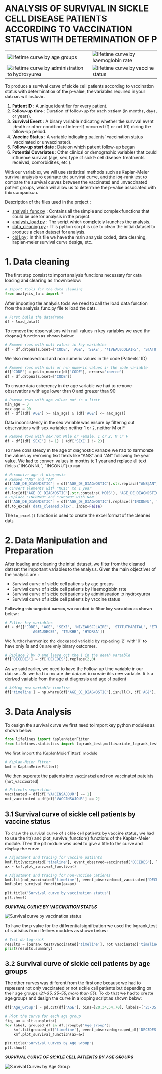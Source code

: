 <h1> ANALYSIS OF SURVIVAL IN SICKLE CELL DISEASE PATIENTS ACCORDING TO VACCINATION STATUS WITH DETERMINATION OF P </h1>

<table>
<tr>
    <td><img src="lifetime_curve_age_slice.png" alt="lifetime curve by age groups"></td>
    <td><img src="lifetime_curve_Hb_rate.png" alt="lifetime curve by haemoglobin rate"></td>
</tr>
<tr>
    <td><img src="lifetime_curve_hydroxyuree_admission.png" alt="lifetime curve by administration to hydroxyurea"></td>
    <td><img src="lifetime_curve_vaccination.png" alt="lifetime curve by vaccine status"></td>
</tr>
</table>

To produce a survival curve of sickle cell patients according to vaccination status with determination of the p-value, the variables required in your dataset will include :

1. **Patient ID** : A unique identifier for every patient.
2. **Follow-up time** : Duration of follow-up for each patient (in months, days, or years).
3. **Survival Event** : A binary variable indicating whether the survival event (death or other condition of interest) occurred (1) or not (0) during the follow-up period.
4. **Vaccine Status** : A variable indicating patients' vaccination status (vaccinated or unvaccinated).
5. **Follow-up start date** : Date on which patient follow-up began.
6. **Potential Covariates** : Other clinical or demographic variables that could influence survival (age, sex, type of sickle cell disease, treatments received, comorbidities, etc.).

With our variables, we will use statistical methods such as Kaplan-Meier survival analysis to estimate the survival curve, and the log-rank test to compare the survival curves between the vaccinated and unvaccinated patient groups, which will allow us to determine the p-value associated with this comparison.

Description of the files used in the project :

- [analysis_func.py](analysis_func.py) : Contains all the simple and complex functions that could be use for analysis in the project.
- [analysis_load.py](analysis_load.py) : The script which completely launches the analysis.
- [data_cleaning.py](data_cleaning.py) : This python script is use to clean the initial dataset to produce a clean dataset for analysis.
- [obj1.py](obj1.py) : In this file we have the main analysis coded, data cleaning, kaplan-meier survival curve design, etc...

# 1. Data cleaning

The first step consist to import analysis functions necessary for data loading and cleaning as shown below:

```python
# Import tools for the data cleaning
from analysis_func import *
```

After importing the analysis tools we need to call the [load_data](analysis_func.py#L20-L24) function from the analysis_func.py file to load the data.

```python
# First build the dataframe
df = load_data()
```

To remove the observations with null values in key variables we used the dropna() function as shown below:

```python
# Remove rows with null values in key variables
df = df.dropna(subset=['CODE', 'AGE', 'SEXE', 'NIVEAUSCOLAIRE', 'STATUTMARITAL', 'ETHNIE', 'AGE_DE_DIAGNOSTIC', 'DECEDES', 'VACCINSAJOUR'])
```

We also removed null and non numeric values in the code (Patients' ID)

```python
# Remove rows with null or non numeric values in the code variable
df['CODE'] = pd.to_numeric(df['CODE'], errors='coerce')
df = df.dropna(subset=['CODE'])
```

To ensure data coherency in the age variable we had to remove observations with age lower than 0 and greater than 90

```python
# Remove rows with age values not in a limit
min_age = 0
max_age = 90
df = df[(df['AGE'] >= min_age) & (df['AGE'] <= max_age)]
```

Data inconsistency in the sex variable was ensure by filtering out observations with sex variables neither 1 or 2, neither M or F

```python
# Remove rows with sex not Male or Female, 1 or 2, M or F
df = df[(df['SEXE'] != 1) | (df['SEXE'] != 2)]
```

To have consistency in the age of diagnostic variable we had to harmonize the values by removing text fields like "ANS" and "AN" following the year value. We had to convert values in months to 1 year and replace all text fields ("INCONNU", "INCONU") to `Nan`

```python
# Harmonize age at diagnosis
# Remove "ANS" and "AN" 
df['AGE_DE_DIAGNOSTIC'] = df['AGE_DE_DIAGNOSTIC'].str.replace("ANS|AN", "", regex=True)
# Convert elements with "MOIS" to 1 year
df.loc[df['AGE_DE_DIAGNOSTIC'].str.contains('MOIS'), 'AGE_DE_DIAGNOSTIC'] = 1
# Replace "INCONNU" and "INCONU" with NaN
df['AGE_DE_DIAGNOSTIC'] = df['AGE_DE_DIAGNOSTIC'].replace(["INCONNU", "INCONU"], np.nan)
df.to_excel('data_cleaned.xlsx', index=False)
```

The `to_excel()` function is used to create the excel format of the cleaned data

# 2. Data Manipulation and Preparation

After loading and cleaning the inital dataset, we filter from the cleaned dataset the important variables to the analysis. Given the main objectives of the analysis are :

- Survival curve of sickle cell patients by age groups
- Survival curve of sickle cell patients by Haemoglobin rate
- Survival curve of sickle cell patients by administration to hydroxyurea
- Survival curve of sickle cell patients by vaccine status

Following this targeted curves, we needed to filter key variables as shown below :

```python
# Filter key variables
df = df[['CODE', 'AGE', 'SEXE', 'NIVEAUSCOLAIRE', 'STATUTMARITAL', 'ETHNIE', 'AGE_DE_DIAGNOSTIC', 'DECEDES', 'VACCINSAJOUR',
            'AGEAUDECES', 'TAUXHB', 'HYDREA']]
```

We further harmonize the deceased variable by replacing '2' with '0' to have only 1s and 0s are only binary outcomes.

```python
# Replace 2 by 0 and leave out the 1 in the death variable
df['DECEDES'] = df['DECEDES'].replace(2,0)
```

As we said earlier, we need to have the Follow-up time variable in our dataset. So we had to mutate the dataset to create this new variable. It is a derived variable from the age at diagnosis and age of patient

```python
# Adding new variable timeline
df['timeline'] = np.where(df['AGE_DE_DIAGNOSTIC'].isnull(), df['AGE'], df['AGE'] - df['AGE_DE_DIAGNOSTIC'])
```

# 3. Data Analysis

To design the survival curve we first need to import key python modules as shown below:

```python
from lifelines import KaplanMeierFitter
from lifelines.statistics import logrank_test,multivariate_logrank_test
```

We first import the KaplanMeierFitter() module

```python
# Kaplan-Meier Fitter
kmf = KaplanMeierFitter()
```

We then seperate the patients into `vaccinated` and non vaccinated pateints (`not_vaccinated`)

```python
# Patients seperation
vaccinated = df[df['VACCINSAJOUR'] == 1]
not_vaccinated = df[df['VACCINSAJOUR'] == 2]
```

## 3.1 Survival curve of sickle cell patients by vaccine status

To draw the survival curve of sickle cell patients by vaccine status, we had to use the fit() and plot_survival_function() functions of the Kaplan-Meier module. Then the plt module was used to give a title to the curve and display the curve.

```python
# Adjustment and tracing for vaccine patients
kmf.fit(vaccinated['timeline'], event_observed=vaccinated['DECEDES'], label='Vaccinated')
ax = kmf.plot_survival_function()

# Adjustment and tracing for non-vaccine patients
kmf.fit(not_vaccinated['timeline'], event_observed=not_vaccinated['DECEDES'], label='Not vaccinated')
kmf.plot_survival_function(ax=ax)

plt.title("Survival curve by vaccination status")
plt.show()
```

***SURVIVAL CURVE BY VACCINATION STATUS***

![Survival curve by vaccination status](lifetime_curve_vaccination.png)

To have the p value for the differential signification we used the logrank_test of statistics from lifelines modules as shown below:

```python
# Test du log-rank
results = logrank_test(vaccinated['timeline'], not_vaccinated['timeline'], event_observed_A=vaccinated['DECEDES'], event_observed_B=not_vaccinated['DECEDES'])
print(results.summary)
```

## 3.2 Survival curve of sickle cell patients by age groups

The other curves was different from the first one because we had to represent not only vaccinated or not sickle cell patients but depending on their age groups (*21-35, 35-55, more than 55*). To do that we had to create age groups and design the curve in a looping script as shown below:

```python
df['Age_Group'] = pd.cut(df['AGE'], bins=[20,34,54,70], labels=['21-35','35-55','>55'])
    
# Plot the curve for each age group
fig, ax = plt.subplots()
for label, grouped_df in df.groupby('Age_Group'):
    kmf.fit(grouped_df['timeline'], event_observed=grouped_df['DECEDES'], label=label)
    kmf.plot_survival_function(ax=ax)
    
plt.title('Survival Curves by Age Group')
plt.show()
```

***SURVIVAL CURVE OF SICKLE CELL PATIENTS BY AGE GROUPS***

![Survival Curves by Age Group](lifetime_curve_age_slice.png)
